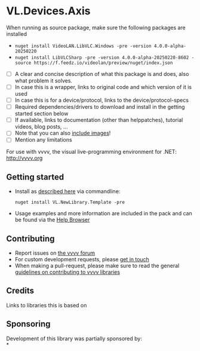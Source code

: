 # VL.Devices.Axis

When running as source package, make sure the following packages are installed
- `nuget install VideoLAN.LibVLC.Windows -pre -version 4.0.0-alpha-20250220`
- `nuget install LibVLCSharp -pre -version 4.0.0-alpha-20250220-8602 -source https://f.feedz.io/videolan/preview/nuget/index.json`

- [ ] A clear and concise description of what this package is and does, also what problem it solves.
- [ ] In case this is a wrapper, links to original code and which version of it is used
- [ ] In case this is for a device/protocol, links to the device/protocol-specs
- [ ] Required dependencies/drivers to download and install in the getting started section below
- [ ] If available, links to documentation (other than helppatches), tutorial videos, blog posts, ...
- [ ] Note that you can also [include images](https://devblogs.microsoft.com/nuget/add-a-readme-to-your-nuget-package/#markdown-and-image-support)!
- [ ] Mention any limitations

For use with vvvv, the visual live-programming environment for .NET: http://vvvv.org

## Getting started
- Install as [described here](https://thegraybook.vvvv.org/reference/hde/managing-nugets.html) via commandline:

    `nuget install VL.NewLibrary.Template -pre`

- Usage examples and more information are included in the pack and can be found via the [Help Browser](https://thegraybook.vvvv.org/reference/hde/findinghelp.html)

## Contributing
- Report issues on [the vvvv forum](https://forum.vvvv.org/c/vvvv-gamma/28)
- For custom development requests, please [get in touch](mailto:devvvvs@vvvv.org)
- When making a pull-request, please make sure to read the general [guidelines on contributing to vvvv libraries](https://thegraybook.vvvv.org/reference/extending/contributing.html)

## Credits
Links to libraries this is based on

## Sponsoring
Development of this library was partially sponsored by:  
* 
